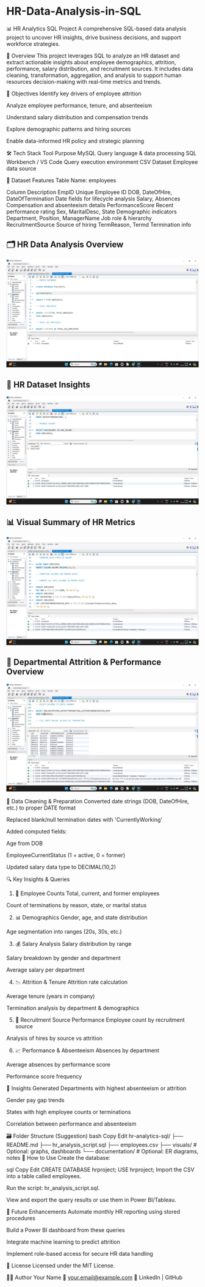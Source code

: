 # HR-Data-Analysis-in-SQL

📊 HR Analytics SQL Project
A comprehensive SQL-based data analysis project to uncover HR insights, drive business decisions, and support workforce strategies.

🧾 Overview
This project leverages SQL to analyze an HR dataset and extract actionable insights about employee demographics, attrition, performance, salary distribution, and recruitment sources. It includes data cleaning, transformation, aggregation, and analysis to support human resources decision-making with real-time metrics and trends.

🎯 Objectives
Identify key drivers of employee attrition

Analyze employee performance, tenure, and absenteeism

Understand salary distribution and compensation trends

Explore demographic patterns and hiring sources

Enable data-informed HR policy and strategic planning

🛠️ Tech Stack
Tool	Purpose
MySQL	Query language & data processing
SQL Workbench / VS Code	Query execution environment
CSV Dataset	Employee data source

📂 Dataset Features
Table Name: employees

Column	Description
EmpID	Unique Employee ID
DOB, DateOfHire, DateOfTermination	Date fields for lifecycle analysis
Salary, Absences	Compensation and absenteeism details
PerformanceScore	Recent performance rating
Sex, MaritalDesc, State	Demographic indicators
Department, Position, ManagerName	Job role & hierarchy
RecruitmentSource	Source of hiring
TermReason, Termd	Termination info

## 🗂️ HR Data Analysis Overview

![HR Dataset Sample](https://raw.githubusercontent.com/samiksha29-patil/HR-Data-Analysis-in-SQL/main/HRDataset%201.jpeg)

## 📌 HR Dataset Insights

![HR Dataset Analysis](https://raw.githubusercontent.com/samiksha29-patil/HR-Data-Analysis-in-SQL/main/HRDataset%202.jpeg)

## 📊 Visual Summary of HR Metrics

![HR Dataset Visual](https://raw.githubusercontent.com/samiksha29-patil/HR-Data-Analysis-in-SQL/main/HRDataset%203.jpeg)

## 📌 Departmental Attrition & Performance Overview

![Departmental Analysis](https://raw.githubusercontent.com/samiksha29-patil/HR-Data-Analysis-in-SQL/main/HRDataset%204.jpeg)


🧹 Data Cleaning & Preparation
Converted date strings (DOB, DateOfHire, etc.) to proper DATE format

Replaced blank/null termination dates with 'CurrentlyWorking'

Added computed fields:

Age from DOB

EmployeeCurrentStatus (1 = active, 0 = former)

Updated salary data type to DECIMAL(10,2)

🔍 Key Insights & Queries
1. 📌 Employee Counts
Total, current, and former employees

Count of terminations by reason, state, or marital status

2. 📊 Demographics
Gender, age, and state distribution

Age segmentation into ranges (20s, 30s, etc.)

3. 💰 Salary Analysis
Salary distribution by range

Salary breakdown by gender and department

Average salary per department

4. 📉 Attrition & Tenure
Attrition rate calculation

Average tenure (years in company)

Termination analysis by department & demographics

5. 🧲 Recruitment Source Performance
Employee count by recruitment source

Analysis of hires by source vs attrition

6. 📈 Performance & Absenteeism
Absences by department

Average absences by performance score

Performance score frequency

🧠 Insights Generated
Departments with highest absenteeism or attrition

Gender pay gap trends

States with high employee counts or terminations

Correlation between performance and absenteeism

🗃️ Folder Structure (Suggestion)
bash
Copy
Edit
hr-analytics-sql/
├── README.md
├── hr_analysis_script.sql
├── employees.csv
├── visuals/               # Optional: graphs, dashboards
└── documentation/         # Optional: ER diagrams, notes
🚀 How to Use
Create the database:

sql
Copy
Edit
CREATE DATABASE hrproject;
USE hrproject;
Import the CSV into a table called employees.

Run the script: hr_analysis_script.sql.

View and export the query results or use them in Power BI/Tableau.

🔮 Future Enhancements
Automate monthly HR reporting using stored procedures

Build a Power BI dashboard from these queries

Integrate machine learning to predict attrition

Implement role-based access for secure HR data handling

📄 License
Licensed under the MIT License.

🙋‍♂️ Author
Your Name
📧 your.email@example.com
🔗 LinkedIn | GitHub
